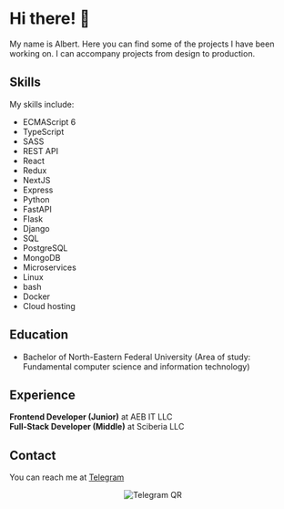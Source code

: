 # Hi there! 👋

My name is Albert. Here you can find some of the projects I have been working on. I can accompany projects from design to production.

## Skills

My skills include:

- ECMAScript 6
- TypeScript
- SASS
- REST API
- React
- Redux
- NextJS
- Express
- Python
- FastAPI
- Flask
- Django
- SQL
- PostgreSQL
- MongoDB
- Microservices
- Linux
- bash
- Docker
- Cloud hosting

## Education
- Bachelor of North-Eastern Federal University (Area of study: Fundamental computer science and information technology)

## Experience
**Frontend Developer (Junior)** at AEB IT LLC\
**Full-Stack Developer (Middle)** at Sciberia LLC

## Contact

You can reach me at [Telegram](https://t.me/dalikk)
<p align="center">
  <img src="https://i.ibb.co/qFCJkzT/Telegram-QR.jpg" alt="Telegram QR">
</p>

